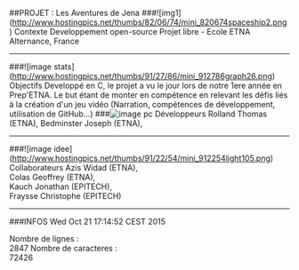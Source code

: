 ##PROJET : Les Aventures de Jena
###![img1] (http://www.hostingpics.net/thumbs/82/06/74/mini_820674spaceship2.png) Contexte
Developpement open-source
Projet libre - Ecole ETNA Alternance, France
***
###![image stats] (http://www.hostingpics.net/thumbs/91/27/86/mini_912786graph26.png) Objectifs
Developpé en C, le projet a vu le jour lors de notre 1ere année en Prep'ETNA.
Le but étant de monter en compétence en relevant les défis liés à la création d'un jeu vidéo
(Narration, compétences de développement, utilisation de GitHub...)
###![image pc](http://www.hostingpics.net/thumbs/96/92/11/mini_969211webprogramming.png) Développeurs
  Rolland Thomas (ETNA),
  Bedminster Joseph (ETNA),
***
###![image idee] (http://www.hostingpics.net/thumbs/91/22/54/mini_912254light105.png) Collaborateurs
  Azis Widad (ETNA),   
  Colas Geoffrey (ETNA),   
  Kauch Jonathan (EPITECH),   
  Fraysse Christophe (EPITECH)
***
###INFOS
Wed Oct 21 17:14:52 CEST 2015
   
Nombre de lignes :   
    2847
Nombre de caracteres :   
   72426
